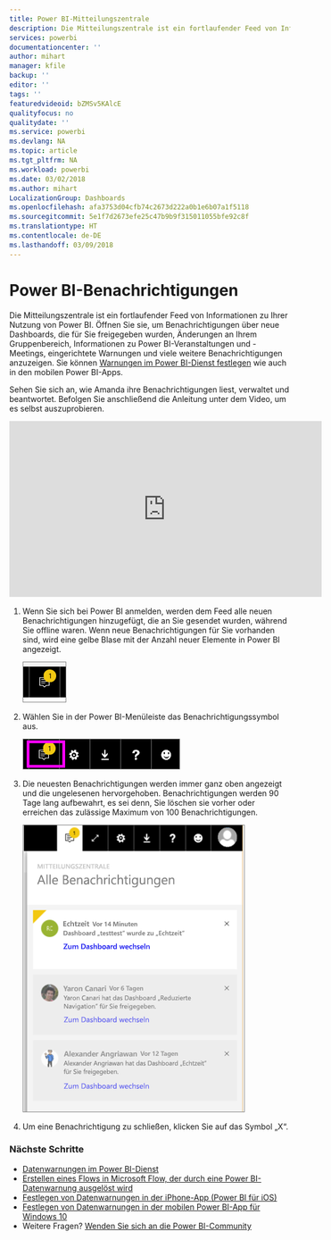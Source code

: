 ```yaml
---
title: Power BI-Mitteilungszentrale
description: Die Mitteilungszentrale ist ein fortlaufender Feed von Informationen zu Ihrer Nutzung von Power BI.
services: powerbi
documentationcenter: ''
author: mihart
manager: kfile
backup: ''
editor: ''
tags: ''
featuredvideoid: bZMSv5KAlcE
qualityfocus: no
qualitydate: ''
ms.service: powerbi
ms.devlang: NA
ms.topic: article
ms.tgt_pltfrm: NA
ms.workload: powerbi
ms.date: 03/02/2018
ms.author: mihart
LocalizationGroup: Dashboards
ms.openlocfilehash: afa3753d04cfb74c2673d222a0b1e6b07a1f5118
ms.sourcegitcommit: 5e1f7d2673efe25c47b9b9f315011055bfe92c8f
ms.translationtype: HT
ms.contentlocale: de-DE
ms.lasthandoff: 03/09/2018
---
```

# <a name="power-bi-notifications"></a>Power BI-Benachrichtigungen
Die Mitteilungszentrale ist ein fortlaufender Feed von Informationen zu Ihrer Nutzung von Power BI. Öffnen Sie sie, um Benachrichtigungen über neue Dashboards, die für Sie freigegeben wurden, Änderungen an Ihrem Gruppenbereich, Informationen zu Power BI-Veranstaltungen und -Meetings, eingerichtete Warnungen und viele weitere Benachrichtigungen anzuzeigen. Sie können [Warnungen im Power BI-Dienst festlegen](service-set-data-alerts.md) wie auch in den mobilen Power BI-Apps.

Sehen Sie sich an, wie Amanda ihre Benachrichtigungen liest, verwaltet und beantwortet. Befolgen Sie anschließend die Anleitung unter dem Video, um es selbst auszuprobieren.

<iframe width="560" height="315" src="https://www.youtube.com/embed/bZMSv5KAlcE" frameborder="0" allowfullscreen></iframe>


1. Wenn Sie sich bei Power BI anmelden, werden dem Feed alle neuen Benachrichtigungen hinzugefügt, die an Sie gesendet wurden, während Sie offline waren. Wenn neue Benachrichtigungen für Sie vorhanden sind, wird eine gelbe Blase mit der Anzahl neuer Elemente in Power BI angezeigt.
   
   ![Neues Benachrichtigungssymbol](media/service-notification-center/power-bi-new-notification.png)
2. Wählen Sie in der Power BI-Menüleiste das Benachrichtigungssymbol aus.
   
   ![Obere Menüleiste mit ausgewähltem Benachrichtigungssymbol](media/service-notification-center/power-bi-notifications-icon.png)
3. Die neuesten Benachrichtigungen werden immer ganz oben angezeigt und die ungelesenen hervorgehoben. Benachrichtigungen werden 90 Tage lang aufbewahrt, es sei denn, Sie löschen sie vorher oder erreichen das zulässige Maximum von 100 Benachrichtigungen.
   
   ![Mitteilungszentrale](media/service-notification-center/power-bi-notifications.png)
4. Um eine Benachrichtigung zu schließen, klicken Sie auf das Symbol „X“.

### <a name="next-steps"></a>Nächste Schritte
* [Datenwarnungen im Power BI-Dienst](service-set-data-alerts.md)
* [Erstellen eines Flows in Microsoft Flow, der durch eine Power BI-Datenwarnung ausgelöst wird](service-flow-integration.md)
* [Festlegen von Datenwarnungen in der iPhone-App (Power BI für iOS)](mobile-set-data-alerts-in-the-mobile-apps.md)
* [Festlegen von Datenwarnungen in der mobilen Power BI-App für Windows 10](mobile-set-data-alerts-in-the-mobile-apps.md)
* Weitere Fragen? [Wenden Sie sich an die Power BI-Community](http://community.powerbi.com/)

